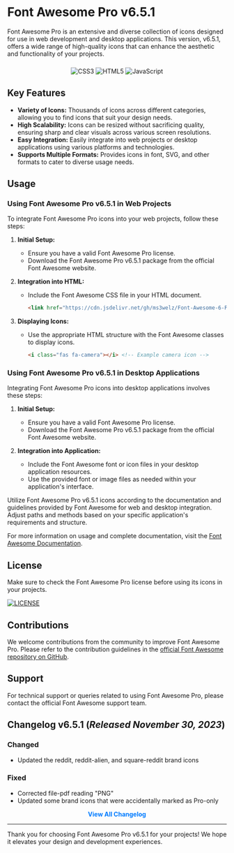 # Font Awesome Pro v6.5.1

Font Awesome Pro is an extensive and diverse collection of icons designed for use in web development and desktop applications. This version, v6.5.1, offers a wide range of high-quality icons that can enhance the aesthetic and functionality of your projects.

###

<div align="center">
  <img src="https://img.shields.io/badge/css3-%231572B6.svg?style=for-the-badge&logo=css3&logoColor=white" alt="CSS3">
  <img src="https://img.shields.io/badge/html5-%23E34F26.svg?style=for-the-badge&logo=html5&logoColor=white" alt="HTML5">
  <img src="https://img.shields.io/badge/javascript-%23323330.svg?style=for-the-badge&logo=javascript&logoColor=%23F7DF1E" alt="JavaScript">
</div>

## Key Features

- **Variety of Icons:** Thousands of icons across different categories, allowing you to find icons that suit your design needs.
- **High Scalability:** Icons can be resized without sacrificing quality, ensuring sharp and clear visuals across various screen resolutions.
- **Easy Integration:** Easily integrate into web projects or desktop applications using various platforms and technologies.
- **Supports Multiple Formats:** Provides icons in font, SVG, and other formats to cater to diverse usage needs.

## Usage

### Using Font Awesome Pro v6.5.1 in Web Projects

To integrate Font Awesome Pro icons into your web projects, follow these steps:

1. **Initial Setup:**
   - Ensure you have a valid Font Awesome Pro license.
   - Download the Font Awesome Pro v6.5.1 package from the official Font Awesome website.

2. **Integration into HTML:**
   - Include the Font Awesome CSS file in your HTML document.
     ```html
     <link href="https://cdn.jsdelivr.net/gh/ms3welz/Font-Awesome-6-Pro/Web/css/all.min.css" rel="stylesheet">
     ```

3. **Displaying Icons:**
   - Use the appropriate HTML structure with the Font Awesome classes to display icons.
     ```html
     <i class="fas fa-camera"></i> <!-- Example camera icon -->
     ```

### Using Font Awesome Pro v6.5.1 in Desktop Applications

Integrating Font Awesome Pro icons into desktop applications involves these steps:

1. **Initial Setup:**
   - Ensure you have a valid Font Awesome Pro license.
   - Download the Font Awesome Pro v6.5.1 package from the official Font Awesome website.

2. **Integration into Application:**
   - Include the Font Awesome font or icon files in your desktop application resources.
   - Use the provided font or image files as needed within your application's interface.

Utilize Font Awesome Pro v6.5.1 icons according to the documentation and guidelines provided by Font Awesome for web and desktop integration. Adjust paths and methods based on your specific application's requirements and structure.

For more information on usage and complete documentation, visit the [Font Awesome Documentation](https://fontawesome.com/docs).

## License

Make sure to check the Font Awesome Pro license before using its icons in your projects.
<div style="text-align: left;"><a href="https://github.com/ms3welz/Font-Awesome-6-Pro/blob/main/LICENSE" target="_blank"><img alt="LICENSE" src="https://img.shields.io/github/license/ms3welz/font-awesome-6-pro"></a></div>

## Contributions

We welcome contributions from the community to improve Font Awesome Pro. Please refer to the contribution guidelines in the [official Font Awesome repository on GitHub](https://github.com/FortAwesome/Font-Awesome).

## Support

For technical support or queries related to using Font Awesome Pro, please contact the official Font Awesome support team.

## Changelog v6.5.1 (*Released November 30, 2023*)

### Changed

- Updated the reddit, reddit-alien, and square-reddit brand icons

### Fixed

- Corrected file-pdf reading "PNG"
- Updated some brand icons that were accidentally marked as Pro-only

<div align="center">
    <a href="https://fontawesome.com/docs/changelog/" target="_blank" style="text-decoration: none; color: #007BFF; font-weight: bold;">View All Changelog</a>
</div>

---

Thank you for choosing Font Awesome Pro v6.5.1 for your projects! We hope it elevates your design and development experiences.